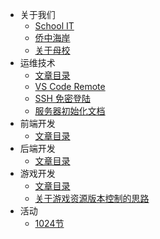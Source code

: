 * 关于我们
    * [School IT](README.md)
    * [侨中海岸](aboutus/aboutqzha.md)
    * [关于母校](aboutus/aboutqz.md)
* 运维技术
    * [文章目录](devops/README.md)
    * [VS Code Remote](devops/vscoderemote.md)
    * [SSH 免密登陆](devops/sshconfig.md)
    * [服务器初始化文档](devops/serverConfig.md)
* 前端开发
    * [文章目录](frontend/README.md)
* 后端开发
    * [文章目录](backend/README.md)
* 游戏开发
    * [文章目录](game/README.md)
    * [关于游戏资源版本控制的思路](game/rescontroller.md)
* 活动
    * [1024节](activity/1024.md)